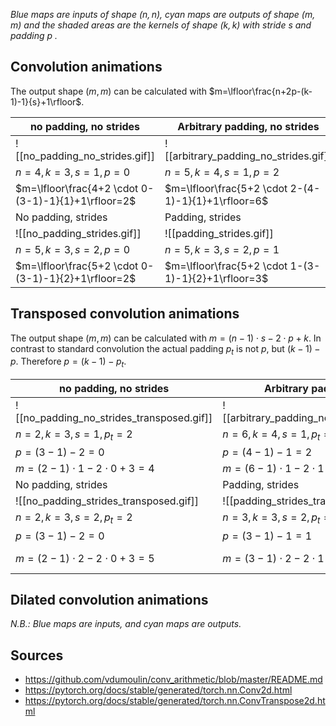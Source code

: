 
*Blue maps are inputs of shape ($n, n$), cyan maps are outputs of shape ($m,m$) and the shaded areas are the kernels of shape ($k,k$) with stride $s$ and padding $p$ .*

## Convolution animations

The output shape $(m,m)$ can be calculated with $m=\lfloor\frac{n+2p-(k-1)-1}{s}+1\rfloor$.

| no padding, no strides                              | Arbitrary padding, no strides                       | half padding, no strides                            | Full padding, no strides                            |
| --------------------------------------------------- | --------------------------------------------------- | --------------------------------------------------- | --------------------------------------------------- |
| ![[no_padding_no_strides.gif]]                      | ![[arbitrary_padding_no_strides.gif]]               | ![[same_padding_no_strides.gif]]                    | ![[full_padding_no_strides.gif]]                    |
| $n=4, k=3,s=1, p=0$                                 | $n=5, k=4,s=1, p=2$                                 | $n=5, k=3,s=1, p=1$                                 | $n=5, k=3,s=1, p=2$                                 |
| $m=\lfloor\frac{4+2 \cdot 0-(3-1)-1}{1}+1\rfloor=2$ | $m=\lfloor\frac{5+2 \cdot 2-(4-1)-1}{1}+1\rfloor=6$ | $m=\lfloor\frac{5+2 \cdot 1-(3-1)-1}{1}+1\rfloor=5$ | $m=\lfloor\frac{5+2 \cdot 2-(3-1)-1}{1}+1\rfloor=7$ |
| No padding, strides                                 | Padding, strides                                    | Padding, strides (odd)                              | Full padding, no strides                            |
| ![[no_padding_strides.gif]]                         | ![[padding_strides.gif]]                            | ![[padding_strides_odd.gif]]                        |                                                     |
| $n=5, k=3,s=2, p=0$                                 | $n=5,k=3,s=2,p=1$                                   | $n=6, k=3,s=2,p=1$                                  |                                                     |
| $m=\lfloor\frac{5+2 \cdot 0-(3-1)-1}{2}+1\rfloor=2$ | $m=\lfloor\frac{5+2 \cdot 1-(3-1)-1}{2}+1\rfloor=3$ | $m=\lfloor\frac{6+2 \cdot 1-(3-1)-1}{2}+1\rfloor=3$ |                                                     |

## Transposed convolution animations

The output shape $(m,m)$ can be calculated with $m=(n-1) \cdot s-2 \cdot p+ k$.
In contrast to standard convolution the actual padding $p_t$ is not $p$, but $(k-1)-p$. Therefore $p=(k-1)-p_t$.

| no padding, no strides                    | Arbitrary padding, no strides                    | half padding, no strides                            | Full padding, no strides                    |
| ----------------------------------------- | ------------------------------------------------ | --------------------------------------------------- | ------------------------------------------- |
| ![[no_padding_no_strides_transposed.gif]] | ![[arbitrary_padding_no_strides_transposed.gif]] | ![[same_padding_no_strides_transposed.gif]]         | ![[full_padding_no_strides_transposed.gif]] |
| $n=2, k=3,s=1, p_t=2$                     | $n=6, k=4,s=1, p_t=1$                            | $n=5, k=3,s=1, p_t=1$                               | $n=7, k=3,s=1, p_t=0$                       |
| $p=(3-1)-2=0$                             | $p=(4-1)-1=2$                                    | $p=(3-1)-1=1$                                       | $p=(3-1)-0=2$                               |
| $m=(2-1) \cdot 1 - 2 \cdot 0+ 3=4$        | $m=(6-1) \cdot 1 - 2 \cdot 1+ 4=5$               | $m=(5-1) \cdot 1 - 2 \cdot 1+ 3=5$                  | $m=(7-1) \cdot 1 - 2 \cdot 2+ 3=5$          |
| No padding, strides                       | Padding, strides                                 | Padding, strides (odd)                              |                                             |
| ![[no_padding_strides_transposed.gif]]    | ![[padding_strides_transposed.gif]]              | ![[padding_strides_odd_transposed.gif]]             |                                             |
| $n=2, k=3,s=2, p_t=2$                     | $n=3,k=3,s=2,p_t=1$                              | $n=3, k=3,s=2,p_t=1$                                |                                             |
| $p=(3-1)-2=0$                             | $p=(3-1)-1=1$                                    |                                                     |                                             |
| $m=(2-1) \cdot 2 - 2 \cdot 0 + 3=5$       | $m=(3-1) \cdot 2 - 2 \cdot 1 + 3=5$              | $m=\lfloor\frac{6+2 \cdot 1-(3-1)-1}{2}+1\rfloor=3$ |                                             |


## Dilated convolution animations

_N.B.: Blue maps are inputs, and cyan maps are outputs._


## Sources
- https://github.com/vdumoulin/conv_arithmetic/blob/master/README.md
- https://pytorch.org/docs/stable/generated/torch.nn.Conv2d.html
- https://pytorch.org/docs/stable/generated/torch.nn.ConvTranspose2d.html